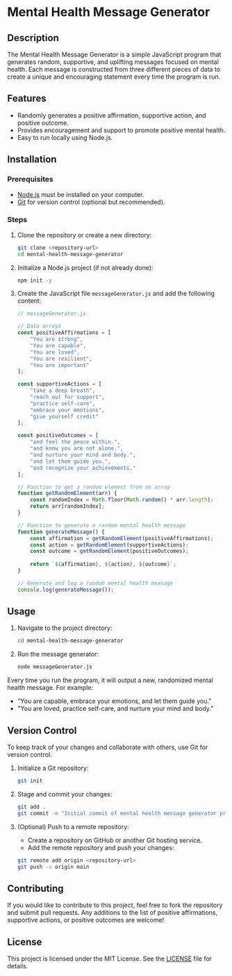 # Mental Health Message Generator

## Description
The Mental Health Message Generator is a simple JavaScript program that generates random, supportive, and uplifting messages focused on mental health. Each message is constructed from three different pieces of data to create a unique and encouraging statement every time the program is run.

## Features
- Randomly generates a positive affirmation, supportive action, and positive outcome.
- Provides encouragement and support to promote positive mental health.
- Easy to run locally using Node.js.

## Installation

### Prerequisites
- [Node.js](https://nodejs.org/) must be installed on your computer.
- [Git](https://git-scm.com/) for version control (optional but recommended).

### Steps
1. Clone the repository or create a new directory:
    ```bash
    git clone <repository-url>
    cd mental-health-message-generator
    ```

2. Initialize a Node.js project (if not already done):
    ```bash
    npm init -y
    ```

3. Create the JavaScript file `messageGenerator.js` and add the following content:

    ```javascript
    // messageGenerator.js

    // Data arrays
    const positiveAffirmations = [
        "You are strong",
        "You are capable",
        "You are loved",
        "You are resilient",
        "You are important"
    ];

    const supportiveActions = [
        "take a deep breath",
        "reach out for support",
        "practice self-care",
        "embrace your emotions",
        "give yourself credit"
    ];

    const positiveOutcomes = [
        "and feel the peace within.",
        "and know you are not alone.",
        "and nurture your mind and body.",
        "and let them guide you.",
        "and recognize your achievements."
    ];

    // Function to get a random element from an array
    function getRandomElement(arr) {
        const randomIndex = Math.floor(Math.random() * arr.length);
        return arr[randomIndex];
    }

    // Function to generate a random mental health message
    function generateMessage() {
        const affirmation = getRandomElement(positiveAffirmations);
        const action = getRandomElement(supportiveActions);
        const outcome = getRandomElement(positiveOutcomes);
        
        return `${affirmation}, ${action}, ${outcome}`;
    }

    // Generate and log a random mental health message
    console.log(generateMessage());
    ```

## Usage

1. Navigate to the project directory:
    ```bash
    cd mental-health-message-generator
    ```

2. Run the message generator:
    ```bash
    node messageGenerator.js
    ```

Every time you run the program, it will output a new, randomized mental health message. For example:
- "You are capable, embrace your emotions, and let them guide you."
- "You are loved, practice self-care, and nurture your mind and body."

## Version Control

To keep track of your changes and collaborate with others, use Git for version control.

1. Initialize a Git repository:
    ```bash
    git init
    ```

2. Stage and commit your changes:
    ```bash
    git add .
    git commit -m "Initial commit of mental health message generator program"
    ```

3. (Optional) Push to a remote repository:
    - Create a repository on GitHub or another Git hosting service.
    - Add the remote repository and push your changes:
    ```bash
    git remote add origin <repository-url>
    git push -u origin main
    ```

## Contributing

If you would like to contribute to this project, feel free to fork the repository and submit pull requests. Any additions to the list of positive affirmations, supportive actions, or positive outcomes are welcome!

## License

This project is licensed under the MIT License. See the [LICENSE](LICENSE) file for details.
